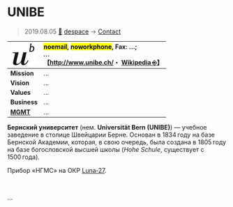 # UNIBE
> 2019.08.05 [🚀](../../../index/index.md) [despace](../index.md) → [Contact](../contact.md)

|[![](../f/contact/u/unibe_logo1_thumb.webp)](../f/contact/u/unibe_logo1.webp)|<mark>noemail</mark>, <mark>noworkphone</mark>, Fax: …;<br> *…*<br> 【<http://www.unibe.ch/>・ [Wikipedia ⎆](https://en.wikipedia.org/wiki/University_of_Bern)】|
|:-|:-|
|**Mission**|…|
|**Vision**|…|
|**Values**|…|
|**Business**|…|
|**[MGMT](../mgmt.md)**|…|

**Бернский университет** (нем. **Universität Bern (UNIBE)**) — учебное заведение в столице Швейцарии Берне. Основан в 1834 году на базе Бернской Академии, которая, в свою очередь, была создана в 1805 году на базе богословской высшей школы (*Hohe Schule*, существует с 1500 года).

Прибор «НГМС» на ОКР [Luna‑27](../luna_27.md).

<p style="page-break-after:always"> </p>

…
